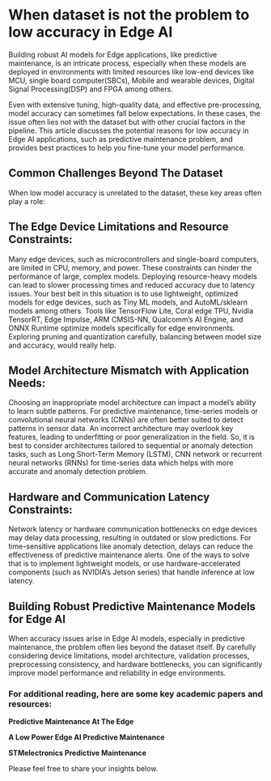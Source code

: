 # When dataset is not the problem to low accuracy in Edge AI


Building robust AI models for Edge applications, like predictive maintenance, is an intricate process, especially when these models are deployed in environments with limited resources like low-end devices like MCU, single board computer(SBCs), Mobile and wearable devices, Digital Signal Processing(DSP) and FPGA among others.

Even with extensive tuning, high-quality data, and effective pre-processing, model accuracy can sometimes fall below expectations. In these cases, the issue often lies not with the dataset but with other crucial factors in the pipeline. This article discusses the potential reasons for low accuracy in Edge AI applications, such as predictive maintenance problem, and provides best practices to help you fine-tune your model performance.


## Common Challenges Beyond The Dataset

When low model accuracy is unrelated to the dataset, these key areas often play a role:

## The Edge Device Limitations and Resource Constraints: 
Many edge devices, such as microcontrollers and single-board computers, are limited in CPU, memory, and power. These constraints can hinder the performance of large, complex models. Deploying resource-heavy models can lead to slower processing times and reduced accuracy due to latency issues. Your best belt in this situation is to use lightweight, optimized models for edge devices, such as Tiny ML models, and AutoML/sklearn models among others. Tools like TensorFlow Lite, Coral edge TPU, Nvidia TensorRT, Edge Impulse, ARM CMSIS-NN, Qualcomm’s AI Engine, and ONNX Runtime optimize models specifically for edge environments. Exploring pruning and quantization carefully, balancing between model size and accuracy, would really help.

## Model Architecture Mismatch with Application Needs: 

Choosing an inappropriate model architecture can impact a model’s ability to learn subtle patterns. For predictive maintenance, time-series models or convolutional neural networks (CNNs) are often better suited to detect patterns in sensor data. An incorrect architecture may overlook key features, leading to underfitting or poor generalization in the field. So, it is best to consider architectures tailored to sequential or anomaly detection tasks, such as Long Short-Term Memory (LSTM), CNN network or recurrent neural networks (RNNs) for time-series data which helps with more accurate and anomaly detection problem.

## Hardware and Communication Latency Constraints: 

Network latency or hardware communication bottlenecks on edge devices may delay data processing, resulting in outdated or slow predictions. For time-sensitive applications like anomaly detection, delays can reduce the effectiveness of predictive maintenance alerts. One of the ways to solve that is to implement lightweight models, or use hardware-accelerated components (such as NVIDIA’s Jetson series) that handle inference at low latency.

## Building Robust Predictive Maintenance Models for Edge AI

When accuracy issues arise in Edge AI models, especially in predictive maintenance, the problem often lies beyond the dataset itself. By carefully considering device limitations, model architecture, validation processes, preprocessing consistency, and hardware bottlenecks, you can significantly improve model performance and reliability in edge environments.

### For additional reading, here are some key academic papers and resources:

**Predictive Maintenance At The Edge**

**A Low Power Edge AI Predictive Maintenance**

**STMelectronics Predictive Maintenance**

Please feel free to share your insights below.

